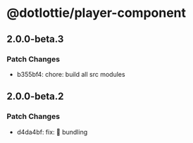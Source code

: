 # @dotlottie/player-component

## 2.0.0-beta.3

### Patch Changes

- b355bf4: chore: build all src modules

## 2.0.0-beta.2

### Patch Changes

- d4da4bf: fix: 🐛 bundling
